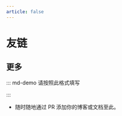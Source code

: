 ```yaml
---
article: false
---
```


# 友链

<SiteInfo
  name="小奏笔记"
  desc="鸽了鸽了咕咕咕咕咕咕"
  url="https://blog.mofuc.cn"
  logo="https://blog.mofuc.cn/zb_users/upload/2024/10/20241025183536172985253620223.jpg"
  preview="https://blog.mofuc.cn/zb_users/upload/2025/10/20251003225945175950358536895.png"
/>
<SiteInfo
  name="NetGo"
  desc="一款内网穿透服务，轻松搭建属于您自己的个人网站"
  logo="https://natgo.cn/static/img/logo64.png"
  url="https://natgo.cn"
  preview="https://s2.loli.net/2025/05/13/1Hcp94lA6mnCXGf.png"
/>
<SiteInfo
  name="Lazy's Blog"
  desc="Share somethings with you"
  logo="https://q1.qlogo.cn/g?b=qq&nk=2211717435&s=640"
  url="https://blog.imlazy.ink:233"
  preview="https://s2.loli.net/2025/05/13/Zb2HVmaQfPMWKej.png"
/>
<SiteInfo
  name="上杉夏相の小窝"
  desc="干啥啥不行，摸鱼第一名"
  logo="https://cos-shanghai-01-1301223281.cos.ap-shanghai.myqcloud.com/box/imgs/youmu-header.webp"
  url="https://blog.konpaku.cn"
  preview="https://s2.loli.net/2025/05/13/gGry2OUiJ1TDhIc.png"
/>
<SiteInfo
  name="音铃的博客"
  desc="河流终将汇入大海，最后还是回到了平平无奇的样子"
  logo="https://blog.iin0.cn/author.png"
  url="https://blog.iin0.cn"
  repo="https://github.com/Twiyin0/twiyin0.github.io"
  preview="https://s2.loli.net/2025/05/13/vCXPmZfSjQcTOKD.png"
/>
<SiteInfo
  name="Wapriaily"
  desc="目之所及皆是回忆，心之所想皆是过往，眼之所看皆是遗憾。"
  logo="https://www.wapriaily.com/photo/wapriaily.jpg"
  url="https://blog.wapriaily.com"
  preview="https://s2.loli.net/2025/05/13/SUsQT6D1eJHoyMu.png"
/>
<SiteInfo
  name="冰凌"
  desc="不要温和的走进那个良夜。"
  logo="https://avatars.githubusercontent.com/u/34296329"
  url="https://icewk.org/"
  preview="https://icewk.org/_next/static/media/icewk_web.0b579282.webp"
/>

## 更多

::: md-demo 请按照此格式填写

<SiteInfo
  name="师叔の小窝"
  desc="人生没有后悔，我们只能尽力去不让自己后悔"
  url="https://blog.vlssu.com"
  logo="https://blog.vlssu.com/head.png"
  repo="https://github.com/vlssu/vlssu.github.io"
  preview="https://blog.vlssu.com/assets/images/blog_preview.png"
/>

:::

- 随时随地通过 PR 添加你的博客或文档至此。
